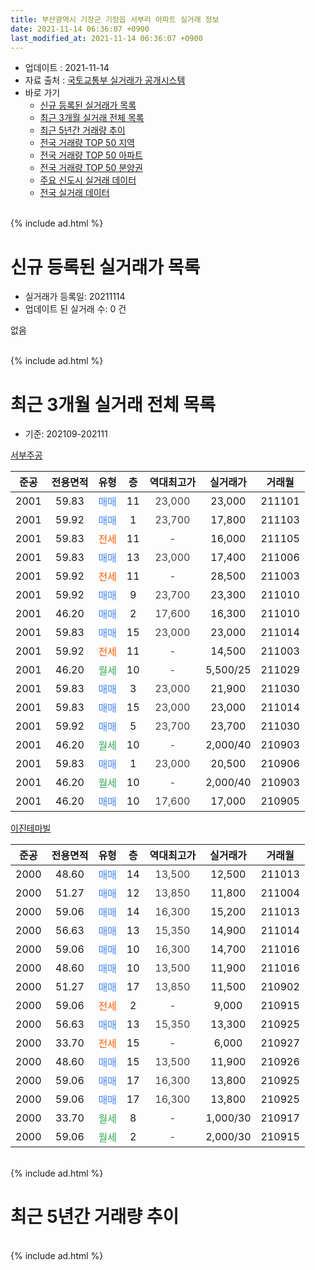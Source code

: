 ```yaml
---
title: 부산광역시 기장군 기장읍 서부리 아파트 실거래 정보
date: 2021-11-14 06:36:07 +0900
last_modified_at: 2021-11-14 06:36:07 +0900
---
```


* 업데이트 : 2021-11-14
* 자료 출처 : [국토교통부 실거래가 공개시스템](http://rt.molit.go.kr)
* 바로 가기
    * [신규 등록된 실거래가 목록](#신규-등록된-실거래가-목록)
    * [최근 3개월 실거래 전체 목록](#최근-3개월-실거래-전체-목록)
    * [최근 5년간 거래량 추이](#최근-5년간-거래량-추이)
    * [전국 거래량 TOP 50 지역](https://inasie.github.io/apt-trade-info/최근-3개월-전국에서-가장-거래가-많이-발생한-지역)
    * [전국 거래량 TOP 50 아파트](https://inasie.github.io/apt-trade-info/최근-3개월-전국에서-가장-거래가-많이-발생한-아파트)
    * [전국 거래량 TOP 50 분양권](https://inasie.github.io/apt-trade-info/최근-3개월-전국에서-가장-거래가-많이-발생한-분양권)
    * [주요 신도시 실거래 데이터](https://inasie.github.io/apt-trade-info/주요-신도시)
    * [전국 실거래 데이터](https://inasie.github.io/apt-trade-info/전국)
<br>
{% include ad.html %}
<br>

# 신규 등록된 실거래가 목록
* 실거래가 등록일: 20211114
* 업데이트 된 실거래 수: 0 건

없음

<br>
{% include ad.html %}
<br>

# 최근 3개월 실거래 전체 목록
* 기준: 202109-202111


[서부주공](https://search.naver.com/search.naver?query=%EB%B6%80%EC%82%B0%EA%B4%91%EC%97%AD%EC%8B%9C+%EA%B8%B0%EC%9E%A5%EA%B5%B0+%EA%B8%B0%EC%9E%A5%EC%9D%8D+%EC%84%9C%EB%B6%80%EB%A6%AC+%EC%84%9C%EB%B6%80%EC%A3%BC%EA%B3%B5)

|준공|전용면적|유형|층|역대최고가|실거래가|거래월|
|:---:|:---:|:---:|:---:|:---:|:---:|:---:|
|2001|59.83|<span style="color:#4285f3">매매</span>|11|<span style="color:#444444">23,000</span>|23,000|211101|
|2001|59.92|<span style="color:#4285f3">매매</span>|1|<span style="color:#444444">23,700</span>|17,800|211103|
|2001|59.83|<span style="color:#ff5a00">전세</span>|11|<span style="color:#444444">-</span>|16,000|211105|
|2001|59.83|<span style="color:#4285f3">매매</span>|13|<span style="color:#444444">23,000</span>|17,400|211006|
|2001|59.92|<span style="color:#ff5a00">전세</span>|11|<span style="color:#444444">-</span>|28,500|211003|
|2001|59.92|<span style="color:#4285f3">매매</span>|9|<span style="color:#444444">23,700</span>|23,300|211010|
|2001|46.20|<span style="color:#4285f3">매매</span>|2|<span style="color:#444444">17,600</span>|16,300|211010|
|2001|59.83|<span style="color:#4285f3">매매</span>|15|<span style="color:#444444">23,000</span>|23,000|211014|
|2001|59.92|<span style="color:#ff5a00">전세</span>|11|<span style="color:#444444">-</span>|14,500|211003|
|2001|46.20|<span style="color:#34a853">월세</span>|10|<span style="color:#444444">-</span>|5,500/25|211029|
|2001|59.83|<span style="color:#4285f3">매매</span>|3|<span style="color:#444444">23,000</span>|21,900|211030|
|2001|59.83|<span style="color:#4285f3">매매</span>|15|<span style="color:#444444">23,000</span>|23,000|211014|
|2001|59.92|<span style="color:#4285f3">매매</span>|5|<span style="color:#444444">23,700</span>|23,700|211030|
|2001|46.20|<span style="color:#34a853">월세</span>|10|<span style="color:#444444">-</span>|2,000/40|210903|
|2001|59.83|<span style="color:#4285f3">매매</span>|1|<span style="color:#444444">23,000</span>|20,500|210906|
|2001|46.20|<span style="color:#34a853">월세</span>|10|<span style="color:#444444">-</span>|2,000/40|210903|
|2001|46.20|<span style="color:#4285f3">매매</span>|10|<span style="color:#444444">17,600</span>|17,000|210905|

[이진테마빌](https://search.naver.com/search.naver?query=%EB%B6%80%EC%82%B0%EA%B4%91%EC%97%AD%EC%8B%9C+%EA%B8%B0%EC%9E%A5%EA%B5%B0+%EA%B8%B0%EC%9E%A5%EC%9D%8D+%EC%84%9C%EB%B6%80%EB%A6%AC+%EC%9D%B4%EC%A7%84%ED%85%8C%EB%A7%88%EB%B9%8C)

|준공|전용면적|유형|층|역대최고가|실거래가|거래월|
|:---:|:---:|:---:|:---:|:---:|:---:|:---:|
|2000|48.60|<span style="color:#4285f3">매매</span>|14|<span style="color:#444444">13,500</span>|12,500|211013|
|2000|51.27|<span style="color:#4285f3">매매</span>|12|<span style="color:#444444">13,850</span>|11,800|211004|
|2000|59.06|<span style="color:#4285f3">매매</span>|14|<span style="color:#444444">16,300</span>|15,200|211013|
|2000|56.63|<span style="color:#4285f3">매매</span>|13|<span style="color:#444444">15,350</span>|14,900|211014|
|2000|59.06|<span style="color:#4285f3">매매</span>|10|<span style="color:#444444">16,300</span>|14,700|211016|
|2000|48.60|<span style="color:#4285f3">매매</span>|10|<span style="color:#444444">13,500</span>|11,900|211016|
|2000|51.27|<span style="color:#4285f3">매매</span>|17|<span style="color:#444444">13,850</span>|11,500|210902|
|2000|59.06|<span style="color:#ff5a00">전세</span>|2|<span style="color:#444444">-</span>|9,000|210915|
|2000|56.63|<span style="color:#4285f3">매매</span>|13|<span style="color:#444444">15,350</span>|13,300|210925|
|2000|33.70|<span style="color:#ff5a00">전세</span>|15|<span style="color:#444444">-</span>|6,000|210927|
|2000|48.60|<span style="color:#4285f3">매매</span>|15|<span style="color:#444444">13,500</span>|11,900|210926|
|2000|59.06|<span style="color:#4285f3">매매</span>|17|<span style="color:#444444">16,300</span>|13,800|210925|
|2000|59.06|<span style="color:#4285f3">매매</span>|17|<span style="color:#444444">16,300</span>|13,800|210925|
|2000|33.70|<span style="color:#34a853">월세</span>|8|<span style="color:#444444">-</span>|1,000/30|210917|
|2000|59.06|<span style="color:#34a853">월세</span>|2|<span style="color:#444444">-</span>|2,000/30|210915|


<br>
{% include ad.html %}
<br>

# 최근 5년간 거래량 추이


<div style="width:100%;">
    <canvas id="deal_progress" height="200"></canvas>
</div>

<script>
new Chart(document.getElementById("deal_progress"), {
    type: 'line',
    data: {
        labels: ['201611','201612','201701','201702','201703','201704','201705','201706','201707','201708','201709','201710','201711','201712','201801','201802','201803','201804','201805','201806','201807','201808','201809','201810','201811','201812','201901','201902','201903','201904','201905','201906','201907','201908','201909','201910','201911','201912','202001','202002','202003','202004','202005','202006','202007','202008','202009','202010','202011','202012','202101','202102','202103','202104','202105','202106','202107','202108','202109','202110','202111'],
        datasets: [{
            label: '매매',
            pointRadius: 1,
            data: [9, 4, 7, 9, 1, 7, 14, 7, 6, 2, 5, 8, 9, 4, 5, 1, 9, 2, 6, 4, 2, 2, 3, 1, 0, 4, 2, 3, 3, 1, 2, 6, 4, 3, 3, 2, 7, 7, 4, 4, 6, 7, 8, 13, 10, 5, 8, 9, 25, 19, 8, 14, 7, 29, 22, 17, 11, 4, 7, 13, 2],
            borderColor: "rgba(255, 201, 14, 1)",
            backgroundColor: "rgba(255, 201, 14, 0.5)",
            fill: false,
            lineTension: 0
        },{
            label: '전월세',
            pointRadius: 1,
            data: [9, 3, 8, 2, 5, 4, 9, 3, 5, 6, 2, 4, 2, 4, 5, 3, 4, 2, 4, 4, 6, 2, 5, 3, 2, 0, 0, 5, 4, 0, 9, 3, 3, 4, 1, 4, 3, 0, 7, 2, 6, 8, 7, 1, 8, 8, 2, 6, 4, 6, 5, 2, 6, 4, 11, 7, 3, 1, 6, 3, 1],
            borderColor: "rgba(0, 141, 185, 1)",
            backgroundColor: "rgba(0, 141, 185, 0.5)",
            fill: false,
            lineTension: 0
        }
        ]
    },
    options: {
        responsive: true,
        title: {
            display: false
        },
        tooltips: {
            mode: 'index',
            intersect: false
        },
        hover: {
            mode: 'nearest',
            intersect: true
        },
        scales: {
            xAxes: [{
                display: true,
                scaleLabel: {
                    display: true,
                    labelString: '년/월'
                }
            }],
            yAxes: [{
                display: true,
                ticks: {
                    suggestedMin: 0,
                },
                scaleLabel: {
                    display: true,
                    labelString: '실거래 수'
                }
            }]
        }
    }
});

</script>


<br>
{% include ad.html %}
<br>

